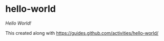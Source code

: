 # hello-world

*Hello World!*

This created along with
https://guides.github.com/activities/hello-world/
